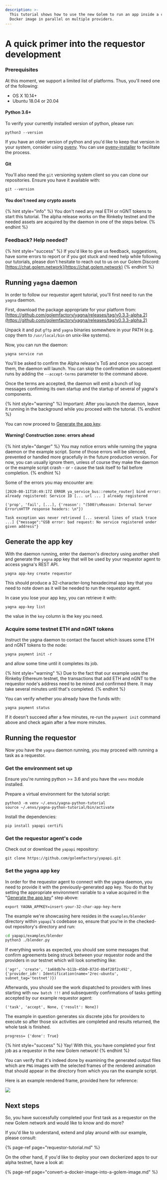 ```yaml
---
description: >-
  This tutorial shows how to use the new Golem to run an app inside a custom
  Docker image in parallel on multiple providers.
---
```


# A quick primer into the requestor development

### Prerequisites

At this moment, we support a limited list of platforms. Thus, you'll need one of the following:

* OS X 10.14+
* Ubuntu 18.04 or 20.04

#### Python 3.6+

To verify your currently installed version of python, please run:

```text
python3 --version
```

If you have an older version of python and you'd like to keep that version in your system, consider using [pyenv](https://github.com/pyenv/pyenv). You can use [pyenv-installer](https://github.com/pyenv/pyenv-installer) to facilitate the process.

#### Git

You'll also need the `git` versioning system client so you can clone our repositories. Ensure you have it available with:

```text
git --version
```

#### You don't need any crypto assets

{% hint style="info" %}
You don't need any real ETH or nGNT tokens to start this tutorial. The alpha release works on the Rinkeby testnet and the needed assets are acquired by the daemon in one of the steps below.
{% endhint %}

### Feedback? Help needed?

{% hint style="success" %}
If you'd like to give us feedback, suggestions, have some errors to report or if you got stuck and need help while following our tutorials, please don't hesitate to reach out to us on our Golem Discord: [https://chat.golem.network](https://chat.golem.network)
{% endhint %}

## Running `yagna` daemon

In order to follow our requestor agent tutorial, you'll first need to run the `yagna` daemon. 

First, download the package appropriate for your platform from: [https://github.com/golemfactory/yagna/releases/tag/v0.3.3-alpha.2](https://github.com/golemfactory/yagna/releases/tag/v0.3.3-alpha.2)

Unpack it and put `gftp` and `yagna` binaries somewhere in your PATH \(e.g. copy them to `/usr/local/bin` on unix-like systems\).

Now, you can run the daemon:

```text
yagna service run
```

You'll be asked to confirm the Alpha release's ToS and once you accept them, the daemon will launch. You can skip the confirmation on subsequent runs by adding the `--accept-terms` parameter to the command above.

Once the terms are accepted, the daemon will emit a bunch of log messages confirming its own startup and the startup of several of yagna's components.

{% hint style="warning" %}
Important: After you launch the daemon, leave it running in the background while you proceed with the tutorial.
{% endhint %}

You can now proceed to [Generate the app key](flash-tutorial-of-requestor-development.md#generate-the-app-key).

#### Warning! Construction zone: errors ahead

{% hint style="danger" %}
You may notice errors while running the yagna daemon or the example script. Some of those errors will be silenced, prevented or handled more gracefully in the future production version. For now, you can usually ignore them, unless of course they make the daemon or the example script crash - or - cause the task itself to fail before completion.
{% endhint %}

Some of the errors you may encounter are:

`[2020-08-11T10:49:17Z ERROR ya_service_bus::remote_router] bind error: already registered: Service ID [... url ... ] already registered`

`('prop', 'fail', [...], {'reason': "(500)\nReason: Internal Server Error\nHTTP response headers: \n"})`

`Task exception was never retrieved [... several lines of stack trace ...] {"message":"GSB error: bad request: No service registered under given address"}`    

## Generate the app key

With the daemon running, enter the daemon's directory using another shell and generate the `yagna` app key that will be used by your requestor agent to access yagna's REST API.

```text
yagna app-key create requestor
```

This should produce a 32-character-long hexadecimal app key that you need to note down as it will be needed to run the requestor agent.

In case you lose your app key, you can retrieve it with:

```text
yagna app-key list
```

the value in the `key` column is the key you need.

### Acquire some testnet ETH and nGNT tokens

Instruct the yagna daemon to contact the faucet which issues some ETH and nGNT tokens to the node:

```text
yagna payment init -r
```

and allow some time until it completes its job.

{% hint style="warning" %}
Due to the fact that our example uses the Rinkeby Ethereum testnet, the transactions that add ETH and nGNT to the requestor node's address need to be mined and confirmed there. It may take several minutes until that's completed.
{% endhint %}

You can verify whether you already have the funds with:

```text
yagna payment status
```

If it doesn't succeed after a few minutes, re-run the `payment init` command above and check again after a few more minutes.

## Running the requestor

Now you have the `yagna` daemon running, you may proceed with running a task as a requestor.

### Get the environment set up

Ensure you're running python &gt;= 3.6 and you have the `venv` module installed.

Prepare a virtual environment for the tutorial script:

```text
python3 -m venv ~/.envs/yagna-python-tutorial
source ~/.envs/yagna-python-tutorial/bin/activate
```

Install the dependencies:

```text
pip install yapapi certifi
```

### Get the requestor agent's code

Check out or download the `yapapi` repository:

```text
git clone https://github.com/golemfactory/yapapi.git
```

### Set the yagna app key

In order for the requestor agent to connect with the yagna daemon, you need to provide it with the previously-generated app key. You do that by setting the appropriate environment variable to a value acquired in the "[Generate the app key](flash-tutorial-of-requestor-development.md#generate-the-app-key)" step above:

```text
export YAGNA_APPKEY=insert-your-32-char-app-key-here
```

The example we're showcasing here resides in the `examples/blender` directory within `yapapi`'s codebase so, ensure that you're in the checked-out repository's directory and run:

```bash
cd yapapi/examples/blender
python3 ./blender.py
```

If everything works as expected, you should see some messages that confirm agreements being struck between your requestor node and the providers in our testnet which will look something like:  
  
`('agr', 'create', '1a68db7e-b11b-45b0-872d-8b4f28f2c492', {'provider_idn': Identification(name='2rec-ubuntu', subnet_tag='testnet')})`

Afterwards, you should see the work dispatched to providers with lines starting with `new batch !!!` and subsequently confirmations of tasks getting accepted by our example requestor agent:

`('task', 'accept', None, {'result': None})`

The example in question generates six discrete jobs for providers to execute so after those six activities are completed and results returned, the whole task is finished.

`progress= {'done': True}`

{% hint style="success" %}
Yay! With this, you have completed your first job as a requestor in the new Golem network!
{% endhint %}

You can verify that it's indeed done by examining the generated output files which are `PNG` images with the selected frames of the rendered animation that should appear in the directory from which you ran the example script.

Here is an example rendered frame, provided here for reference:

![](../.gitbook/assets/output_0.png)

## Next steps

So, you have successfully completed your first task as a requestor on the new Golem network and would like to know and do more?

If you'd like to understand, extend and play around with our example, please consult:

{% page-ref page="requestor-tutorial.md" %}

On the other hand, if you'd like to deploy your own dockerized apps to our alpha testnet, have a look at:

{% page-ref page="convert-a-docker-image-into-a-golem-image.md" %}

